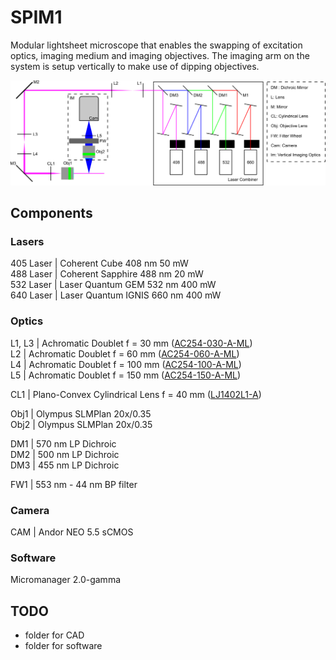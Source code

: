 # SPIM1

Modular lightsheet microscope that enables the swapping of excitation optics, imaging medium and imaging objectives. The imaging arm on the system is setup vertically to make use of dipping objectives. 

![System Schematic](/images/schematic.png)

## Components

### Lasers  
405 Laser | Coherent Cube 408 nm 50 mW  
488 Laser | Coherent Sapphire 488 nm 20 mW  
532 Laser | Laser Quantum GEM 532 nm 400 mW  
640 Laser | Laser Quantum IGNIS 660 nm 400 mW

### Optics
L1, L3 | Achromatic Doublet f = 30 mm ([AC254-030-A-ML](https://www.thorlabs.com/thorproduct.cfm?partnumber=AC254-030-A-ML))  
L2 | Achromatic Doublet f = 60 mm ([AC254-060-A-ML](https://www.thorlabs.com/thorproduct.cfm?partnumber=AC254-060-A-ML))    
L4 | Achromatic Doublet f = 100 mm ([AC254-100-A-ML](https://www.thorlabs.com/thorproduct.cfm?partnumber=AC254-100-A-ML))   
L5 | Achromatic Doublet f = 150 mm ([AC254-150-A-ML](https://www.thorlabs.com/thorproduct.cfm?partnumber=AC254-150-A-ML))  
  
CL1 | Plano-Convex Cylindrical Lens f = 40 mm ([LJ1402L1-A](https://www.thorlabs.com/thorproduct.cfm?partnumber=LJ1402L1-A))  
  
Obj1 | Olympus SLMPlan 20x/0.35  
Obj2 | Olympus SLMPlan 20x/0.35

DM1 | 570 nm LP Dichroic  
DM2 | 500 nm LP Dichroic  
DM3 | 455 nm LP Dichroic  
  
FW1 | 553 nm - 44 nm BP filter 

### Camera
CAM | Andor NEO 5.5 sCMOS  

### Software
Micromanager 2.0-gamma

## TODO  
* folder for CAD
* folder for software
